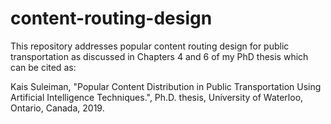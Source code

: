 # content-routing-design

This repository addresses popular content routing design for public transportation as discussed in Chapters 4 and 6 of my PhD thesis which can be cited as:

Kais Suleiman, "Popular Content Distribution in Public Transportation Using Artificial Intelligence Techniques.", Ph.D. thesis, University of Waterloo, Ontario, Canada, 2019.
